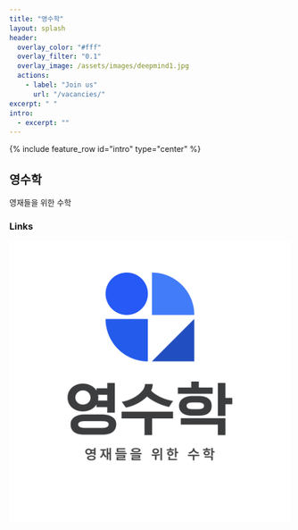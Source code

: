 ```yaml
---
title: "영수학"
layout: splash
header:
  overlay_color: "#fff"
  overlay_filter: "0.1"
  overlay_image: /assets/images/deepmind1.jpg
  actions:
    - label: "Join us"
      url: "/vacancies/"
excerpt: " "
intro:
  - excerpt: ""
---
```


{% include feature_row id="intro" type="center" %}

## 영수학

영재들을 위한 수학

### Links

![0math-logo](/assets/images/0math-logo.jpg)
